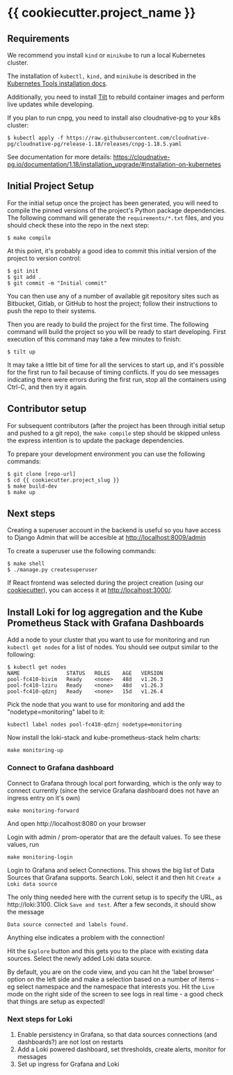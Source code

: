 # {{ cookiecutter.project_name }} 

## Requirements

We recommend you install `kind` or `minikube` to run a local Kubernetes cluster.

The installation of `kubectl,` `kind,` and `minikube` is described in the
[Kubernetes Tools installation docs](https://kubernetes.io/docs/tasks/tools/).

Additionally, you need to install [Tilt](https://tilt.dev) to rebuild container
images and perform live updates while developing.

If you plan to run cnpg, you need to install also cloudnative-pg to your k8s cluster:

    $ kubectl apply -f https://raw.githubusercontent.com/cloudnative-pg/cloudnative-pg/release-1.18/releases/cnpg-1.18.5.yaml

See documentation for more details: https://cloudnative-pg.io/documentation/1.18/installation_upgrade/#installation-on-kubernetes

## Initial Project Setup

For the initial setup once the project has been generated, you will need to
compile the pinned versions of the project's Python package dependencies. The
following command will generate the `requirements/*.txt` files, and you should
check these into the repo in the next step:

    $ make compile

At this point, it's probably a good idea to commit this initial version of the project
to version control:

    $ git init
    $ git add .
    $ git commit -m "Initial commit"

You can then use any of a number of available git repository sites such as Bitbucket,
Gitlab, or GitHub to host the project; follow their instructions to push the repo to their
systems.

Then you are ready to build the project for the first time. The following command
will build the project so you will be ready to start developing. First execution
of this command may take a few minutes to finish:

    $ tilt up

It may take a little bit of time for all the services to start up, and it's possible for
the first run to fail because of timing conflicts. If you do see messages indicating there
were errors during the first run, stop all the containers using Ctrl-C, and then try it again.

## Contributor setup

For subsequent contributors (after the project has been through initial setup and
pushed to a git repo), the `make compile` step should be skipped unless the express
intention is to update the package dependencies.

To prepare your development environment you can use the following commands:

    $ git clone [repo-url]
    $ cd {{ cookiecutter.project_slug }}
    $ make build-dev
    $ make up

## Next steps

Creating a superuser account in the backend is useful so you have access to
Django Admin that will be accesible at [http://localhost:8009/admin](http://localhost:8009/admin)

To create a superuser use the following commands:

    $ make shell
    $ ./manage.py createsuperuser

If React frontend was selected during the project creation
(using our [cookiecutter](https://github.com/sixfeetup/cookiecutter-sixiedjango)), you
can access it at [http://localhost:3000/](http://localhost:3000/).

## Install Loki for log aggregation and the Kube Prometheus Stack with Grafana Dashboards

Add a node to your cluster that you want to use for monitoring and run `kubectl
get nodes` for a list of nodes. You should see output similar to the following:

```
$ kubectl get nodes
NAME               STATUS   ROLES    AGE   VERSION
pool-fc410-bivim   Ready    <none>   48d   v1.26.3
pool-fc410-lziru   Ready    <none>   48d   v1.26.3
pool-fc410-qdznj   Ready    <none>   15d   v1.26.4
```

Pick the node that you want to use for monitoring and add the
"nodetype=monitoring" label to it:

```
kubectl label nodes pool-fc410-qdznj nodetype=monitoring
```

Now install the loki-stack and kube-prometheus-stack helm charts:

```
make monitoring-up
```

### Connect to Grafana dashboard

Connect to Grafana through local port forwarding, which is the only way to connect currently (since the service Grafana dashboard does not have an ingress entry on it's own)

```
make monitoring-forward
```

And open http://localhost:8080 on your browser

Login with admin / prom-operator that are the default values. To see these values, run

```
make monitoring-login
```

Login to Grafana and select Connections. This shows the big list of Data Sources that Grafana supports. Search Loki, select it and then hit `Create a Loki data source`

The only thing needed here with the current setup is to specify the URL, as http://loki:3100. Click `Save and test`. After a few seconds, it should show the message

```
Data source connected and labels found.
```
Anything else indicates a problem with the connection!

Hit the `Explore` button and this gets you to the place with existing data sources. Select the newly added Loki data source.

By default, you are on the code view, and you can hit the 'label browser' option on the left side and make a selection based on a number of items - eg select namespace and the namespace that interests you. Hit the `Live` mode on the right side of the screen to see logs in real time - a good check that things are setup as expected!


### Next steps for Loki

1. Enable persistency in Grafana, so that data sources connections (and dashboards?) are not lost on restarts
2. Add a Loki powered dashboard, set thresholds, create alerts, monitor for messages
3. Set up ingress for Grafana and Loki
